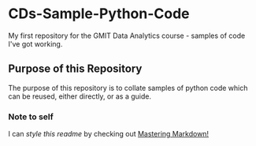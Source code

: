 # CDs-Sample-Python-Code

My first repository for the GMIT Data Analytics course - samples of code I've got working. 

## Purpose of this Repository
The purpose of this repository is to collate samples of python code which can be reused, either directly, or as a guide.

### Note to self
I can *style this readme* by checking out [Mastering Markdown!](https://guides.github.com/features/mastering-markdown/)


